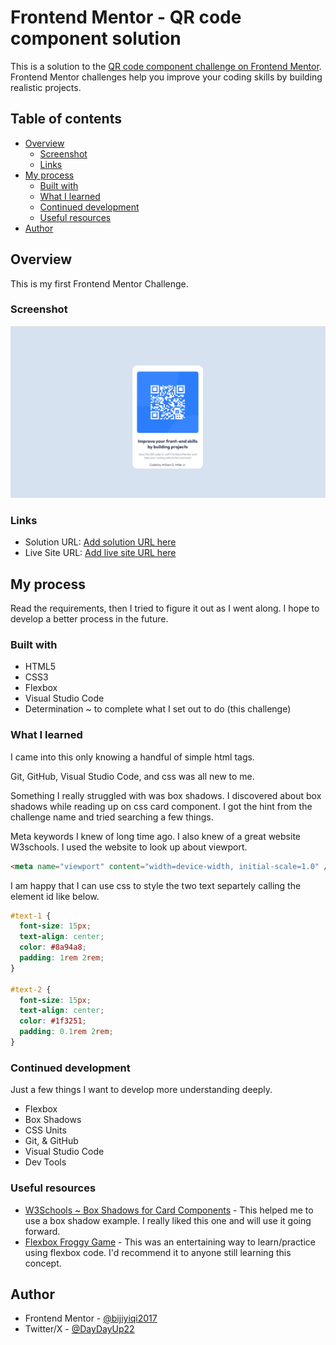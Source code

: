 # Frontend Mentor - QR code component solution

This is a solution to the [QR code component challenge on Frontend Mentor](https://www.frontendmentor.io/challenges/qr-code-component-iux_sIO_H). Frontend Mentor challenges help you improve your coding skills by building realistic projects.

## Table of contents

- [Overview](#overview)
  - [Screenshot](#screenshot)
  - [Links](#links)
- [My process](#my-process)
  - [Built with](#built-with)
  - [What I learned](#what-i-learned)
  - [Continued development](#continued-development)
  - [Useful resources](#useful-resources)
- [Author](#author)

## Overview

This is my first Frontend Mentor Challenge.

### Screenshot

![Desktop Screenshot](desktopScreenshot.png)
 

### Links

- Solution URL: [Add solution URL here](https://your-solution-url.com)
- Live Site URL: [Add live site URL here](https://your-live-site-url.com)

## My process

Read the requirements, then I tried to figure it out as I went along. I hope to develop a better process in the future.

### Built with

- HTML5
- CSS3
- Flexbox
- Visual Studio Code
- Determination ~ to complete what I set out to do (this challenge)

### What I learned

I came into this only knowing a handful of simple html tags.

Git, GitHub, Visual Studio Code, and css was all new to me.

Something I really struggled with was box shadows. I discovered about box shadows while reading up on css card component. I got the hint from the challenge name and tried searching a few things.

Meta keywords I knew of long time ago. I also knew of a great website W3schools. I used the website to look up about viewport.

```html
<meta name="viewport" content="width=device-width, initial-scale=1.0" />
```

I am happy that I can use css to style the two text separtely calling the element id like below.

```css
#text-1 {
  font-size: 15px;
  text-align: center;
  color: #8a94a8;
  padding: 1rem 2rem;
}

#text-2 {
  font-size: 15px;
  text-align: center;
  color: #1f3251;
  padding: 0.1rem 2rem;
}
```

### Continued development

Just a few things I want to develop more understanding deeply.

- Flexbox
- Box Shadows
- CSS Units
- Git, & GitHub
- Visual Studio Code
- Dev Tools

### Useful resources

- [W3Schools ~ Box Shadows for Card Components](https://www.w3schools.com/howto/howto_css_cards.asp) - This helped me to use a box shadow example. I really liked this one and will use it going forward.
- [Flexbox Froggy Game](https://flexboxfroggy.com/) - This was an entertaining way to learn/practice using flexbox code. I'd recommend it to anyone still learning this concept.

## Author

- Frontend Mentor - [@bijiyiqi2017](https://www.frontendmentor.io/profile/bijiyiqi2017)
- Twitter/X - [@DayDayUp22](https://twitter.com/DayDayUp22)
